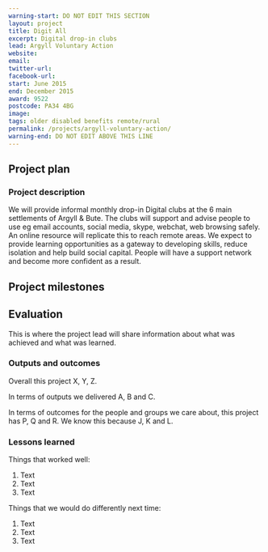 ```yaml
---
warning-start: DO NOT EDIT THIS SECTION
layout: project
title: Digit All
excerpt: Digital drop-in clubs
lead: Argyll Voluntary Action
website: 
email: 
twitter-url: 
facebook-url: 
start: June 2015
end: December 2015
award: 9522
postcode: PA34 4BG
image:
tags: older disabled benefits remote/rural
permalink: /projects/argyll-voluntary-action/
warning-end: DO NOT EDIT ABOVE THIS LINE
---
```


## Project plan

### Project description

We will provide informal monthly drop-in Digital clubs at the 6 main settlements of Argyll & Bute. The clubs will support and advise people to use eg email accounts, social media, skype, webchat, web browsing safely. An online resource will replicate this to reach remote areas. We expect to provide learning opportunities as a gateway to developing skills, reduce isolation and help build social capital. People will have a support network and become more confident as a result.


## Project milestones



## Evaluation

This is where the project lead will share information about what was achieved and what was learned.

### Outputs and outcomes

Overall this project X, Y, Z.

In terms of outputs we delivered A, B and C.

In terms of outcomes for the people and groups we care about, this project has P, Q and R. We know this because J, K and L.

### Lessons learned

Things that worked well:

1. Text
2. Text
3. Text

Things that we would do differently next time:

1. Text
2. Text
3. Text

